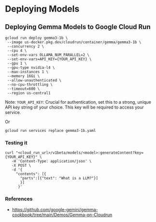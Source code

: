 # Deploying Models

## Deploying Gemma Models to Google Cloud Run
```
gcloud run deploy gemma3-1b \
 --image us-docker.pkg.dev/cloudrun/container/gemma/gemma3-1b \
 --concurrency 2 \
 --cpu 4 \
 --set-env-vars OLLAMA_NUM_PARALLEL=2 \
 --set-env-vars=API_KEY={YOUR_API_KEY} \
 --gpu 1 \
 --gpu-type nvidia-l4 \
 --max-instances 1 \
 --memory 16Gi \
 --allow-unauthenticated \
 --no-cpu-throttling \
 --timeout=600 \
 --region us-central1
```

Note: `YOUR_API_KEY`: Crucial for authentication, set this to a strong, unique API key string of your choice. This key will be required to access your service.

Or
```
gcloud run services replace gemma3-1b.yaml
```


### Testing it
```
curl "<cloud_run_url>/v1beta/models/<model>:generateContent?key={YOUR_API_KEY}" \
   -H 'Content-Type: application/json' \
   -X POST \
   -d '{
     "contents": [{
       "parts":[{"text": "What is a LLM?"}]
       }]
      }'
```

### References
- https://github.com/google-gemini/gemma-cookbook/tree/main/Demos/Gemma-on-Cloudrun
